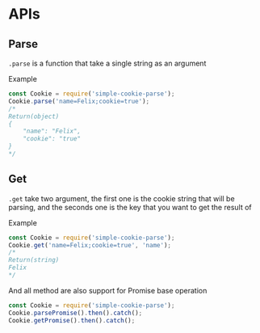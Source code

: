 # APIs

## Parse

`.parse` is a function that take a single string as an argument

Example

```javascript
const Cookie = require('simple-cookie-parse');
Cookie.parse('name=Felix;cookie=true');
/*
Return(object)
{
    "name": "Felix",
    "cookie": "true"
}
*/
```

## Get

`.get` take two argument, the first one is the cookie string that will be parsing, and the seconds one is the key that you want to get the result of

Example

```javascript
const Cookie = require('simple-cookie-parse');
Cookie.get('name=Felix;cookie=true', 'name');
/*
Return(string)
Felix
*/
```

And all method are also support for Promise base operation

```javascript
const Cookie = require('simple-cookie-parse');
Cookie.parsePromise().then().catch();
Cookie.getPromise().then().catch();
```